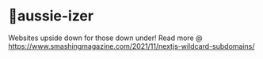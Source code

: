 # 🦘aussie-izer

Websites upside down for those down under! Read more @ https://www.smashingmagazine.com/2021/11/nextjs-wildcard-subdomains/
